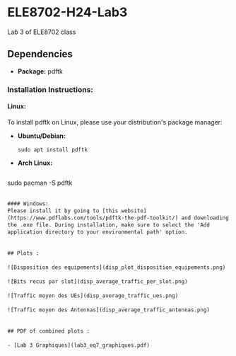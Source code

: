 # ELE8702-H24-Lab3

Lab 3 of ELE8702 class 

## Dependencies

- **Package:** pdftk

### Installation Instructions:

#### Linux:
To install pdftk on Linux, please use your distribution's package manager:

- **Ubuntu/Debian:**
  ```
  sudo apt install pdftk
  ```
- **Arch Linux:**
  ```
 sudo pacman -S pdftk
  ```  

#### Windows:
Please install it by going to [this website](https://www.pdflabs.com/tools/pdftk-the-pdf-toolkit/) and downloading the .exe file. During installation, make sure to select the 'Add application directory to your environmental path' option.


## Plots :

![Disposition des equipements](disp_plot_disposition_equipements.png)

![Bits recus par slot](disp_average_traffic_per_slot.png)

![Traffic moyen des UEs](disp_average_traffic_ues.png)

![Traffic moyen des Antennas](disp_average_traffic_antennas.png)


## PDF of combined plots :

- [Lab 3 Graphiques](lab3_eq7_graphiques.pdf)